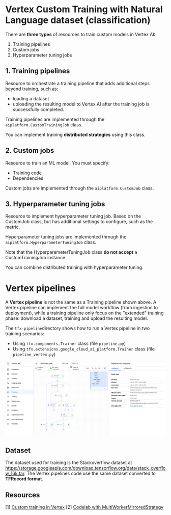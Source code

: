 # Vertex Custom Training with Natural Language dataset (classification)

There are **three types** of resources to train custom models in Vertex AI:
1. Training pipelines
2. Custom jobs
3. Hyperparameter tuning jobs

## 1. Training pipelines

Resource to orchestrate a training pipeline that adds additional steps beyond training, such as:
* loading a dataset 
* uploading the resulting model to Vertex AI after the training job is successfully completed.

Training pipelines are implemented through the `aiplatform.CustomTrainingJob` class.

You can implement training **distributed strategies** using this class.


## 2. Custom jobs

Resource to train an ML model. You must specify:
* Training code
* Dependencies

Custom jobs are implemented through the `aiplatform.CustomJob` class.


## 3. Hyperparameter tuning jobs

Resource to implement hyperparameter tuning job. Based on the CustomJob class, but has additional settings to configure, such as the metric.

Hyperparameter tuning jobs are implemented through the `aiplatform.HyperparameterTuningJob` class.

Note that the HyperparameterTuningJob class **do not accept** a CustomTrainingJob instance.

You can combine distributed training with hyperparameter tuning.

# Vertex pipelines

A **Vertex pipeline** is not the same as a Training pipeline shown above. A Vertex pipeline can implement the full model workflow (from ingestion to deployment), while a training pipeline only focus on the "extended" training phase: download a dataset, training and upload the resulting model.

The `tfx-pipeline`directory shows how to run a Vertex pipeline in two training scenarios:
* Using `tfx.components.Trainer` class (file `pipeline.py`)
* Using `tfx.extensions.google_cloud_ai_platform.Trainer` class (file `pipeline_vertex.py`)

![Vertex pipelines result](tfx-pipeline/tfx-pipeline.png)

## Dataset

The dataset used for training is the Stackoverflow dataset at https://storage.googleapis.com/download.tensorflow.org/data/stack_overflow_16k.tar. The Vertex pipelines code use the same dataset converted to **TFRecord format**.

## Resources
[1] [Custom training in Vertex](https://cloud.google.com/vertex-ai/docs/training/custom-training-methods)
[2] [Codelab with MultiWorkerMirroredStrategy](https://codelabs.developers.google.com/vertex_multiworker_training)